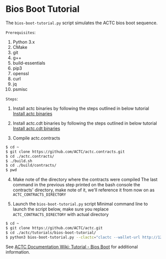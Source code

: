 # Bios Boot Tutorial

The `bios-boot-tutorial.py` script simulates the ACTC bios boot sequence.

``Prerequisites``:

1. Python 3.x
2. CMake
3. git
4. g++
5. build-essentials
6. pip3
7. openssl
8. curl
9. jq
10. psmisc


``Steps``:

1. Install actc binaries by following the steps outlined in below tutorial
[Install actc binaries](https://github.com/ACTC/actc#mac-os-x-brew-install)

2. Install actc.cdt binaries by following the steps outlined in below tutorial
[Install actc.cdt binaries](https://github.com/ACTC/actc.cdt#binary-releases)

3. Compile actc.contracts

```bash
$ cd ~
$ git clone https://github.com/ACTC/actc.contracts.git
$ cd ./actc.contracts/
$ ./build.sh
$ cd ./build/contracts/
$ pwd

```

4. Make note of the directory where the contracts were compiled
The last command in the previous step printed on the bash console the contracts' directory, make note of it, we'll reference it from now on as `ACTC_CONTRACTS_DIRECTORY`

5. Launch the `bios-boot-tutorial.py` script
Minimal command line to launch the script below, make sure you replace `ACTC_CONTRACTS_DIRECTORY` with actual directory

```bash
$ cd ~
$ git clone https://github.com/ACTC/actc.git
$ cd ./actc/tutorials/bios-boot-tutorial/
$ python3 bios-boot-tutorial.py --clactc="clactc --wallet-url http://127.0.0.1:6666 " --nodactc=nodactc --kactcd=kactcd --contracts-dir="ACTC_CONTRACTS_DIRECTORY" -w -a
```

See [ACTC Documentation Wiki: Tutorial - Bios Boot](https://github.com/ACTC/actc/wiki/Tutorial-Bios-Boot-Sequence) for additional information.